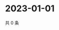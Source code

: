 # 2023-01-01

共 0 条

<!-- BEGIN WEIBO -->
<!-- 最后更新时间 Sun Jan 01 2023 02:15:34 GMT+0800 (China Standard Time) -->

<!-- END WEIBO -->
